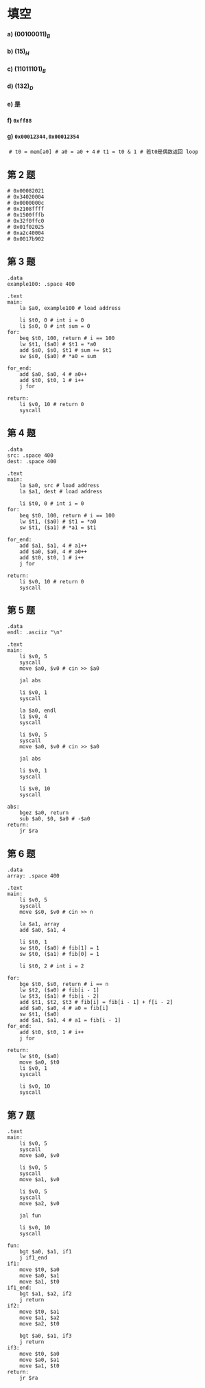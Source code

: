 # 填空

#### a) $(00100011)_B$ 

#### b) $(15)_H$ 

#### c) $(11011101)_B$ 

#### d) $(132)_D$ 

#### e) 是

#### f) `0xff88` 

#### g) `0x00012344,0x00012354` 

​	  `# t0 = mem[a0]` 
​	  `# a0 = a0 + 4` 
​	  `# t1 = t0 & 1` 
​	  `# 若t0是偶数返回 loop`  

<div style="page-break-after: always;"></div>

## 第 $2$ 题

```
# 0x00082021
# 0x34020004
# 0x0000000c
# 0x2108ffff
# 0x1500fffb
# 0x32f0ffc0
# 0x01f02025
# 0xa2c40004
# 0x0017b902
```

<div style="page-break-after: always;"></div>

## 第 $3$ 题

```
.data
example100: .space 400

.text
main:
	la $a0, example100 # load address

	li $t0, 0 # int i = 0
	li $s0, 0 # int sum = 0
for:
	beq $t0, 100, return # i == 100
	lw $t1, ($a0) # $t1 = *a0
	add $s0, $s0, $t1 # sum += $t1
	sw $s0, ($a0) # *a0 = sum

for_end:
	add $a0, $a0, 4 # a0++
	add $t0, $t0, 1 # i++
	j for	

return:
	li $v0, 10 # return 0
	syscall
```

<div style="page-break-after: always;"></div>

## 第 $4$ 题

```
.data
src: .space 400
dest: .space 400

.text
main:
	la $a0, src # load address
	la $a1, dest # load address

	li $t0, 0 # int i = 0
for:
	beq $t0, 100, return # i == 100
	lw $t1, ($a0) # $t1 = *a0
	sw $t1, ($a1) # *a1 = $t1

for_end:
	add $a1, $a1, 4 # a1++
	add $a0, $a0, 4 # a0++
	add $t0, $t0, 1 # i++
	j for	

return:
	li $v0, 10 # return 0
	syscall
```

<div style="page-break-after: always;"></div>

## 第 $5$ 题

```
.data
endl: .asciiz "\n"

.text
main:
	li $v0, 5
	syscall
	move $a0, $v0 # cin >> $a0
	
	jal abs
	
	li $v0, 1
	syscall
	
	la $a0, endl
	li $v0, 4
	syscall
	
	li $v0, 5
	syscall
	move $a0, $v0 # cin >> $a0
	
	jal abs
	
	li $v0, 1
	syscall
	
	li $v0, 10
	syscall
	
abs:
	bgez $a0, return
	sub $a0, $0, $a0 # -$a0
return:
	jr $ra
```

<div style="page-break-after: always;"></div>

## 第 $6$ 题

```
.data
array: .space 400

.text
main:
	li $v0, 5
	syscall
	move $s0, $v0 # cin >> n
	
	la $a1, array
	add $a0, $a1, 4
	
	li $t0, 1
	sw $t0, ($a0) # fib[1] = 1
	sw $t0, ($a1) # fib[0] = 1

	li $t0, 2 # int i = 2

for:
	bge $t0, $s0, return # i == n
	lw $t2, ($a0) # fib[i - 1]
	lw $t3, ($a1) # fib[i - 2]
	add $t1, $t2, $t3 # fib[i] = fib[i - 1] + f[i - 2]
	add $a0, $a0, 4 # a0 = fib[i]
	sw $t1, ($a0)
	add $a1, $a1, 4 # a1 = fib[i - 1]
for_end:
	add $t0, $t0, 1 # i++
	j for
	
return:
	lw $t0, ($a0)
	move $a0, $t0
	li $v0, 1
	syscall
	
	li $v0, 10
	syscall
```

<div style="page-break-after: always;"></div>

## 第 $7$ 题

```
.text
main:
	li $v0, 5
	syscall
	move $a0, $v0

	li $v0, 5
	syscall
	move $a1, $v0

	li $v0, 5
	syscall
	move $a2, $v0

	jal fun

	li $v0, 10
	syscall

fun:
	bgt $a0, $a1, if1
	j if1_end 
if1:
	move $t0, $a0
	move $a0, $a1
	move $a1, $t0
if1_end:
	bgt $a1, $a2, if2
	j return
if2:
	move $t0, $a1
	move $a1, $a2
	move $a2, $t0

	bgt $a0, $a1, if3
	j return
if3:
	move $t0, $a0
	move $a0, $a1
	move $a1, $t0
return:
	jr $ra
```

